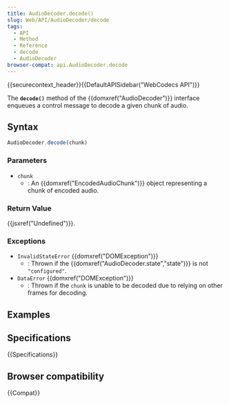 ```yaml
---
title: AudioDecoder.decode()
slug: Web/API/AudioDecoder/decode
tags:
  - API
  - Method
  - Reference
  - decode
  - AudioDecoder
browser-compat: api.AudioDecoder.decode
---
```

{{securecontext_header}}{{DefaultAPISidebar("WebCodecs API")}}

The **`decode()`** method of the {{domxref("AudioDecoder")}} interface enqueues a control message to decode a given chunk of audio.

## Syntax

```js
AudioDecoder.decode(chunk)
```

### Parameters

- `chunk`
  - : An {{domxref("EncodedAudioChunk")}} object representing a chunk of encoded audio.

### Return Value

{{jsxref("Undefined")}}.

### Exceptions

- `InvalidStateError` {{domxref("DOMException")}}
  - : Thrown if the {{domxref("AudioDecoder.state","state")}} is not `"configured"`.
- `DataError` {{domxref("DOMException")}}
  - : Thrown if the `chunk` is unable to be decoded due to relying on other frames for decoding.

## Examples

## Specifications

{{Specifications}}

## Browser compatibility

{{Compat}}
